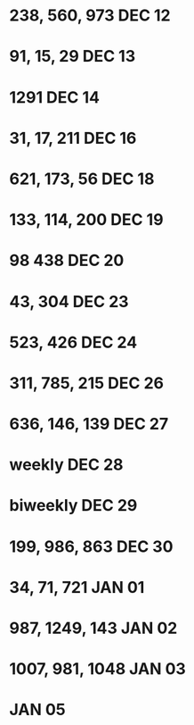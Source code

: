 238, 560, 973 DEC 12
======
91, 15, 29    DEC 13
======
1291          DEC 14
======
31, 17, 211   DEC 16
======
621, 173, 56  DEC 18
======
133, 114, 200 DEC 19
======
98 438        DEC 20
======
43, 304       DEC 23
======
523, 426      DEC 24
======
311, 785, 215 DEC 26
======
636, 146, 139 DEC 27
======
weekly DEC 28
======
biweekly DEC 29
======
199, 986, 863 DEC 30
======
34, 71, 721    JAN 01
======
987, 1249, 143 JAN 02
======
1007, 981, 1048 JAN 03
======
 JAN 05
======
